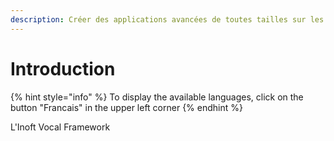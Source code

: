 ```yaml
---
description: Créer des applications avancées de toutes tailles sur les assistants vocaux
---
```


# Introduction

{% hint style="info" %}
To display the available languages, click on the button "Francais" in the upper left corner
{% endhint %}

L'Inoft Vocal Framework

